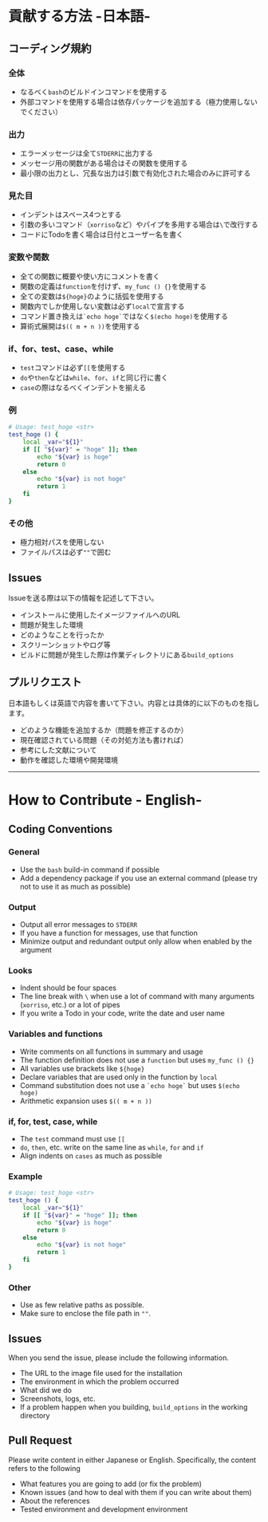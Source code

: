 # 貢献する方法 -日本語-

## コーディング規約

### 全体
- なるべく`bash`のビルドインコマンドを使用する
- 外部コマンドを使用する場合は依存パッケージを追加する（極力使用しないでください）

### 出力
- エラーメッセージは全て`STDERR`に出力する
- メッセージ用の関数がある場合はその関数を使用する
- 最小限の出力とし、冗長な出力は引数で有効化された場合のみに許可する

### 見た目
- インデントはスペース4つとする
- 引数の多いコマンド（`xorriso`など）やパイプを多用する場合は`\`で改行する
- コードにTodoを書く場合は日付とユーザー名を書く

### 変数や関数
- 全ての関数に概要や使い方にコメントを書く
- 関数の定義は`function`を付けず、`my_func () {}`を使用する
- 全ての変数は`${hoge}`のように括弧を使用する
- 関数内でしか使用しない変数は必ず`local`で宣言する
- コマンド置き換えは`` `echo hoge` ``ではなく`$(echo hoge)`を使用する
- 算術式展開は`$(( m + n ))`を使用する

### if、for、test、case、while
- `test`コマンドは必ず`[[`を使用する
- `do`や`then`などは`while`、`for`、`if`と同じ行に書く
- `case`の際はなるべくインデントを揃える

### 例
```bash
# Usage: test_hoge <str>
test_hoge () {
    local _var="${1}"
    if [[ "${var}" = "hoge" ]]; then
        echo "${var} is hoge"
        return 0
    else
        echo "${var} is not hoge"
        return 1
    fi
}
```


### その他
- 極力相対パスを使用しない
- ファイルパスは必ず`""`で囲む

## Issues
Issueを送る際は以下の情報を記述して下さい。
- インストールに使用したイメージファイルへのURL
- 問題が発生した環境
- どのようなことを行ったか
- スクリーンショットやログ等
- ビルドに問題が発生した際は作業ディレクトリにある`build_options`

## プルリクエスト
日本語もしくは英語で内容を書いて下さい。内容とは具体的に以下のものを指します。
- どのような機能を追加するか（問題を修正するのか）
- 現在確認されている問題（その対処方法も書ければ）
- 参考にした文献について
- 動作を確認した環境や開発環境

---

# How to Contribute - English-

## Coding Conventions

### General
- Use the `bash` build-in command if possible
- Add a dependency package if you use an external command (please try not to use it as much as possible)

### Output
- Output all error messages to `STDERR`
- If you have a function for messages, use that function
- Minimize output and redundant output only allow when enabled by the argument

### Looks
- Indent should be four spaces
- The line break with `\` when use a lot of command with many arguments (`xorriso`, etc.) or a lot of pipes
- If you write a Todo in your code, write the date and user name

### Variables and functions
- Write comments on all functions in summary and usage
- The function definition does not use a `function` but uses `my_func () {}`
- All variables use brackets like `${hoge}`
- Declare variables that are used only in the function by `local`
- Command substitution does not use a `` `echo hoge` `` but uses `$(echo hoge)`
- Arithmetic expansion uses `$(( m + n ))`

### if, for, test, case, while
- The `test` command must use `[[`
- `do`, `then`, etc. write on the same line as `while`, `for` and `if`
- Align indents on `cases` as much as possible

### Example
```bash
# Usage: test_hoge <str>
test_hoge () {
    local _var="${1}"
    if [[ "${var}" = "hoge" ]]; then
        echo "${var} is hoge"
        return 0
    else
        echo "${var} is not hoge"
        return 1
    fi
}
```


### Other
- Use as few relative paths as possible.
- Make sure to enclose the file path in `""`.

## Issues
When you send the issue, please include the following information.
- The URL to the image file used for the installation
- The environment in which the problem occurred
- What did we do
- Screenshots, logs, etc.
- If a problem happen when you building, `build_options` in the working directory

## Pull Request
Please write content in either Japanese or English. Specifically, the content refers to the following
- What features you are going to add (or fix the problem)
- Known issues (and how to deal with them if you can write about them)
- About the references
- Tested environment and development environment
